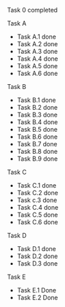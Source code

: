 
Task 0 completed

Task A
* Task A.1 done
* Task A.2 done
* Task A.3 done
* Task A.4 done
* Task A.5 done
* Task A.6 done

Task B
* Task B.1 done
* Task B.2 done
* Task B.3 done
* Task B.4 done
* Task B.5 done
* Task B.6 done
* Task B.7 done
* Task B.8 done
* Task B.9 done

Task C
* Task C.1 done
* Task C.2 done
* Task c.3 done
* Task C.4 done
* Task C.5 done
* Task C.6 done

Task D
* Task D.1 done
* Task D.2 done
* Task D.3 done


Task E
* Task E.1 Done 
* Task E.2 Done